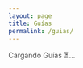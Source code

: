```yaml
---
layout: page
title: Guías
permalink: /guias/
---
```


<div class="guias-page">
  <div id="guias-status" class="small text-dim" style="margin:1rem 0;opacity:.8">
    Cargando Guías &#x23F3;…
  </div>
  <div id="guias-list" class="guias-list"></div>
</div>

<script>
  window.LIST_CONFIG = {
    APP_URL:  'https://script.google.com/macros/s/AKfycbyj-wGGjtdzh_41BjqJJLAGYH7IDPrEhIUGGBQh59IY0YBCO1jGukCa9_KORALgr2mpbg/exec',
    FILE_ID:  '1uWoOFG4sKfvmX_RxcK8z0Mhrwn9rpmba',  // mismo JSON unificado
    FILE_TYPE:'json',
    KIND:     'guia'
  };
</script>

<link rel="stylesheet" href="{{ '/assets/css/guias.css' | relative_url }}">
<script src="{{ '/assets/js/guias.js' | relative_url }}" defer></script>
